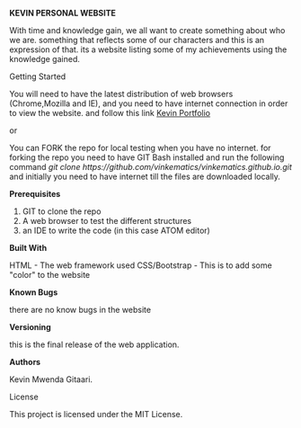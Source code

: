 <b>KEVIN PERSONAL WEBSITE</b>

<p>With time and knowledge gain, we all want to create something about who we are. something that reflects some of our characters and this is an expression of that. its a website listing some of my achievements using the knowledge gained. </p>

Getting Started

<p>You will need to have the latest distribution of web browsers (Chrome,Mozilla and IE), and you need to have internet connection in order to view the website. and follow this link  <a href="https://vinkematics.github.io/">Kevin Portfolio<a/>  </p>
or
<p>You can FORK the repo for local testing when you have no internet. for forking the repo you need to have GIT Bash installed and run the following command 
<i>git clone https://github.com/vinkematics/vinkematics.github.io.git</i> and initially you need to have internet till the files are downloaded locally.</p>

<b>Prerequisites</b>

1. GIT to clone the repo
2. A web browser to test the different structures
3. an IDE to write the code (in this case ATOM editor)


<b>Built With</b>

HTML - The web framework used
CSS/Bootstrap - This is to add some "color" to the website

<b>Known Bugs</b>
<p>there are no know bugs in the website</p>

<b>Versioning</b>

this is the final release of the web application.

<b>Authors</b>

Kevin Mwenda Gitaari.

License

This project is licensed under the MIT License.

